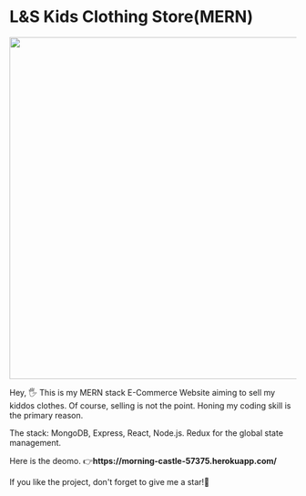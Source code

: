 # L&S Kids Clothing Store(MERN)

<img src="https://github.com/xnslx/mern-stack-application/blob/master/client/src/assets/212021.gif" width="600" height="auto">

<p>Hey, 🖐 This is my MERN stack E-Commerce Website aiming to sell my kiddos clothes. Of course, selling is not the point. Honing my coding skill is the primary reason. </p>
<p>The stack: MongoDB, Express, React, Node.js. Redux for the global state management. </p>
<p>Here is the deomo. 👉<strong>https://morning-castle-57375.herokuapp.com/</strong></p>


<p>If you like the project, don't forget to give me a star!🌟</p>
